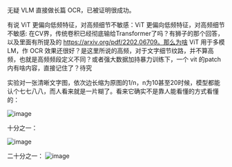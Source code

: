 无疑 VLM 直接做长篇 OCR，已被证明很成功。

有说 ViT 更偏向低频特征，对高频细节不敏感：ViT 更偏向低频特征，对高频细节不敏感: 在CV界，传统卷积已经彻底输给Transformer了吗？有狮子的那个回答， 以及里面有所提及的 https://arxiv.org/pdf/2202.06709。那么为啥 ViT 用于多模 LM，作 OCR 效果还很好？是这里所说的高频，对于文字细节纹路，并不算高频，也就是高频频段定义不同？或者强大数据加持暴力训练下，一个 vit 的patch 内有啥内容，直接记住了？待究

实验对一张清晰文字图，依次边长缩为原图的1/n，n为10甚至20时候，模型都能认个七七八八，而人看来就是一片糊了。看来它确实不是靠人能看懂的方式看懂的：

![image](https://github.com/user-attachments/assets/8a02bcc1-56f2-4d05-ba95-d1a90d94b4c2)

十分之一：

![image](https://github.com/user-attachments/assets/0a50386c-f25c-4fb7-bd0b-0be27accf49c)

二十分之一：
![image](https://github.com/user-attachments/assets/139b12c7-6d29-4c38-9bb2-4a26d873d0e7)
